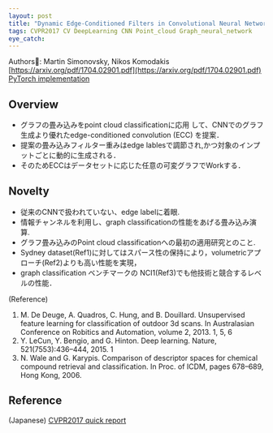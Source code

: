 ```yaml
---
layout: post
title: "Dynamic Edge-Conditioned Filters in Convolutional Neural Networks on Graphs"
tags: CVPR2017 CV DeepLearning CNN Point_cloud Graph_neural_network
eye_catch: 
---
```


Authors:  Martin Simonovsky, Nikos Komodakis   
[https://arxiv.org/pdf/1704.02901.pdf](https://arxiv.org/pdf/1704.02901.pdf)  
[PyTorch implementation](https://github.com/mys007/ecc)

<!--more-->

## Overview
- グラフの畳み込みをpoint cloud classiﬁcationに応⽤
して、CNNでのグラフ⽣成より優れたedge-conditioned convolution (ECC) を提案．
- 提案の畳み込みフィルター重みはedge lablesで調節され,かつ対象のインプットごとに動的に⽣成される．
- そのためECCはデータセットに応じた任意の可変グラフでWorkする．


## Novelty
- 従来のCNNで扱われていない、edge labelに着眼.
- 情報チャンネルを利⽤し、graph classiﬁcationの性能をあげる畳み込み演算.
- グラフ畳み込みのPoint cloud classificationへの最初の適用研究とのこと. 
- Sydney dataset(Ref1)に対してはスパース性の保持により，volumetricアプローチ(Ref2)よりも高い性能を実現，
- graph classification ベンチマークの NCI1(Ref3)でも他技術と競合するレベルの性能．

(Reference)  
1. M. De Deuge, A. Quadros, C. Hung, and B. Douillard. Unsupervised feature learning for classification of outdoor 3d scans. In Australasian Conference on Robitics and Automation, volume 2, 2013. 1, 5, 6
2. Y. LeCun, Y. Bengio, and G. Hinton. Deep learning. Nature, 521(7553):436–444, 2015. 1
3. N. Wale and G. Karypis. Comparison of descriptor spaces for chemical compound retrieval and classification. In Proc. of ICDM, pages 678–689, Hong Kong, 2006.


## Reference
(Japanese) [CVPR2017 quick report](http://sssslide.com/www.slideshare.net/cvpaperchallenge/cvpr-2017-78294211)
